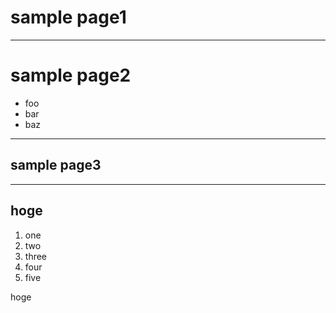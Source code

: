 # sample page1

---

# sample page2
- foo
- bar
- baz

---

## sample page3
- - -
## hoge
1. one
1. two
1. three
1. four
1. five
<aside class="notes">
hoge
</aside>
